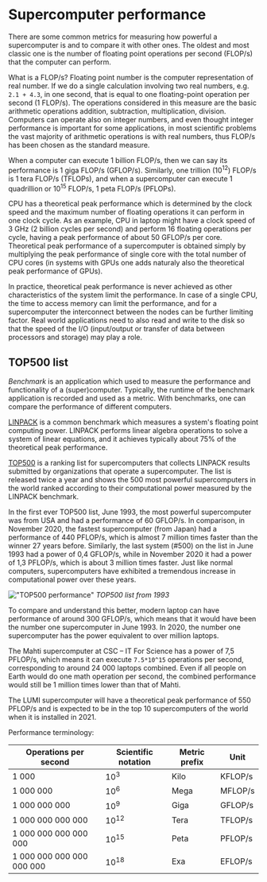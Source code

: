# Supercomputer performance

There are some common metrics for measuring how powerful a
supercomputer is and to compare it with other ones. The oldest and
most classic one is the number of floating point operations per second
(FLOP/s) that the computer can perform.

What is a FLOP/s? Floating point number is the computer representation
of real number. If we do a single calculation involving two real
numbers, e.g. `2.1 + 4.3`, in one second, that is equal to one
floating-point operation per second (1 FLOP/s). The operations
considered in this measure are the basic arithmetic operations
addition, subtraction, multiplication, division. Computers can operate
also on integer numbers, and even thought integer performance is
important for some applications, in most scientific problems
the vast majority of arithmetic operations is with real numbers, thus
FLOP/s has been chosen as the standard measure.

When a computer can execute 1 billion FLOP/s, then we can say its
performance is 1 giga FLOP/s (GFLOP/s). Similarly, one trillion
(10<sup>12</sup>) FLOP/s is 1 tera FLOP/s (TFLOPs), and when a supercomputer can
execute 1 quadrillion or 10<sup>15</sup> FLOP/s, 1 peta FLOP/s (PFLOPs).

CPU has a theoretical peak performance which is determined by the
clock speed and the maximum number of floating operations it can perform in one
clock cycle. As an example, CPU in laptop might have a clock speed of 3 GHz (2 billion cycles per
second) and perform 16 floating operations per cycle, having a peak
performance of about 50 GFLOP/s per core. Theoretical peak performance
of a supercomputer is obtained simply by multiplying the peak
performance of single core with the total number of CPU
cores (in systems with GPUs one adds naturaly also the theoretical
peak performance of GPUs).

In practice, theoretical peak performance is never achieved as other
characteristics of the system limit the performance. In case of a
single CPU, the time to access memory can limit the performance, and
for a supercomputer the interconnect between the nodes can be further
limiting factor. Real world applications need to also read and write
to the disk so that the speed of the I/O (input/output or transfer of
data between processors and storage) may play a role.

## TOP500 list

_Benchmark_ is an application which used to measure the performance
and functionality of a (super)computer. Typically, the runtime of the
benchmark application is recorded and used as a metric. 
With benchmarks, one can compare the performance of different computers.

[LINPACK](https://www.top500.org/project/linpack/) is a common
benchmark which measures a system's floating point computing 
power. LINPACK performs linear algebra operations to solve a system of
linear equations, and it achieves typically about 75% of the theoretical peak performance.

[TOP500](https://www.top500.org) is a ranking list for supercomputers that collects LINPACK results
submitted by organizations that operate a supercomputer. The list is released
twice a year and shows the 500 most powerful supercomputers in the world
ranked according to their computational power measured by the LINPACK benchmark.

In the first ever TOP500 list, June 1993, the most powerful supercomputer was from USA
and had a performance of 60 GFLOP/s. In comparison, in November 2020, the
fastest supercomputer (from Japan) had a performance of 440 PFLOP/s, which is
almost 7 million times faster than the winner 27 years
before. Similarly, the last system (#500) on the list in June 1993 had
a power of 0,4 GFLOP/s, while in November 2020 it had a power of 1,3 PFLOP/s, which is about 3
million times faster. Just like normal computers, supercomputers have
exhibited a tremendous increase in computational power over these years.

!["TOP500 performance"](./images/top_500.png)
*TOP500 list from 1993*

To compare and understand this better, modern laptop can have
performance of around 300 GFLOP/s, which means that it would have been
the number one supercomputer in June 1993. In 2020, the number one supercomputer has the
power equivalent to over million laptops.

The Mahti supercomputer at CSC – IT For Science has a power of 7,5 PFLOP/s,
which means it can execute `7.5*10^15` operations per second, corresponding to around 24 000
laptops combined. Even if all people on Earth would do one math
operation per second, the combined performance would still be 1 million times
lower than that of Mahti.

The LUMI supercomputer will have a theoretical peak performance of 550 PFLOP/s and
is expected to be in the top 10 supercomputers of the world when it is installed in 2021.

Performance terminology:

| Operations per second     | Scientific notation | Metric prefix | Unit    |
|---------------------------|---------------------|---------------|---------|
| 1 000                     |     10<sup>3</sup>  |  Kilo         | KFLOP/s |
| 1 000 000                 |     10<sup>6</sup>  |  Mega         | MFLOP/s |
| 1 000 000 000             |     10<sup>9</sup>  |  Giga         | GFLOP/s |
| 1 000 000 000 000         |     10<sup>12</sup> |  Tera         | TFLOP/s |
| 1 000 000 000 000 000     |     10<sup>15</sup> |  Peta         | PFLOP/s |
| 1 000 000 000 000 000 000 |     10<sup>18</sup> |  Exa          | EFLOP/s |

